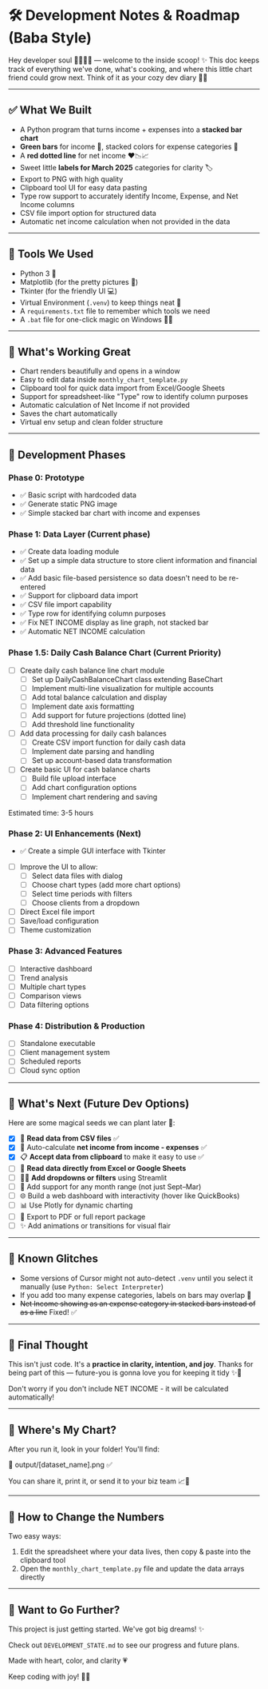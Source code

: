 # 🛠️ Development Notes & Roadmap (Baba Style)

Hey developer soul 👩‍💻👨‍💻 — welcome to the inside scoop! ✨ This doc keeps track of everything we've done, what's cooking, and where this little chart friend could grow next. Think of it as your cozy dev diary 📓💡

---

## ✅ What We Built
- A Python program that turns income + expenses into a **stacked bar chart**
- **Green bars** for income 💚, stacked colors for expense categories 🌈
- A **red dotted line** for net income ❤️📉📈
- Sweet little **labels for March 2025** categories for clarity 🏷️
- Export to PNG with high quality
- Clipboard tool UI for easy data pasting
- Type row support to accurately identify Income, Expense, and Net Income columns
- CSV file import option for structured data
- Automatic net income calculation when not provided in the data

---

## 🧱 Tools We Used
- Python 3 🐍
- Matplotlib (for the pretty pictures 🎨)
- Tkinter (for the friendly UI 💻)
- Virtual Environment (`.venv`) to keep things neat 🧼
- A `requirements.txt` file to remember which tools we need
- A `.bat` file for one-click magic on Windows 🧙‍♂️

---

## 📍 What's Working Great
- Chart renders beautifully and opens in a window
- Easy to edit data inside `monthly_chart_template.py`
- Clipboard tool for quick data import from Excel/Google Sheets
- Support for spreadsheet-like "Type" row to identify column purposes
- Automatic calculation of Net Income if not provided
- Saves the chart automatically
- Virtual env setup and clean folder structure

---

## 🌿 Development Phases

### Phase 0: Prototype
- ✅ Basic script with hardcoded data
- ✅ Generate static PNG image
- ✅ Simple stacked bar chart with income and expenses

### Phase 1: Data Layer (Current phase)
- ✅ Create data loading module
- ✅ Set up a simple data structure to store client information and financial data
- ✅ Add basic file-based persistence so data doesn't need to be re-entered
- ✅ Support for clipboard data import
- ✅ CSV file import capability
- ✅ Type row for identifying column purposes
- ✅ Fix NET INCOME display as line graph, not stacked bar
- ✅ Automatic NET INCOME calculation

### Phase 1.5: Daily Cash Balance Chart (Current Priority)
- [ ] Create daily cash balance line chart module
  - [ ] Set up DailyCashBalanceChart class extending BaseChart
  - [ ] Implement multi-line visualization for multiple accounts
  - [ ] Add total balance calculation and display
  - [ ] Implement date axis formatting
  - [ ] Add support for future projections (dotted line)
  - [ ] Add threshold line functionality
- [ ] Add data processing for daily cash balances
  - [ ] Create CSV import function for daily cash data
  - [ ] Implement date parsing and handling
  - [ ] Set up account-based data transformation
- [ ] Create basic UI for cash balance charts
  - [ ] Build file upload interface
  - [ ] Add chart configuration options
  - [ ] Implement chart rendering and saving

Estimated time: 3-5 hours

### Phase 2: UI Enhancements (Next)
- ✅ Create a simple GUI interface with Tkinter
- [ ] Improve the UI to allow:
  - [ ] Select data files with dialog
  - [ ] Choose chart types (add more chart options)
  - [ ] Select time periods with filters
  - [ ] Choose clients from a dropdown
- [ ] Direct Excel file import
- [ ] Save/load configuration
- [ ] Theme customization

### Phase 3: Advanced Features
- [ ] Interactive dashboard
- [ ] Trend analysis
- [ ] Multiple chart types
- [ ] Comparison views
- [ ] Data filtering options

### Phase 4: Distribution & Production
- [ ] Standalone executable
- [ ] Client management system
- [ ] Scheduled reports
- [ ] Cloud sync option

---

## 🔮 What's Next (Future Dev Options)
Here are some magical seeds we can plant later 🌱:

- [x] 📄 **Read data from CSV files** ✅
- [x] 🧮 Auto-calculate **net income from income - expenses** ✅
- [x] 📋 **Accept data from clipboard** to make it easy to use ✅
- [ ] 📄 **Read data directly from Excel or Google Sheets**
- [ ] 🧑‍💼 **Add dropdowns or filters** using Streamlit
- [ ] 📆 Add support for any month range (not just Sept–Mar)
- [ ] 🌐 Build a web dashboard with interactivity (hover like QuickBooks)
- [ ] 📊 Use Plotly for dynamic charting
- [ ] 🧾 Export to PDF or full report package
- [ ] ✨ Add animations or transitions for visual flair

---

## 🐞 Known Glitches
- Some versions of Cursor might not auto-detect `.venv` until you select it manually (use `Python: Select Interpreter`)
- If you add too many expense categories, labels on bars may overlap 🤹
- ~~Net Income showing as an expense category in stacked bars instead of as a line~~ Fixed! ✅

---

## 🤗 Final Thought
This isn't just code. It's a **practice in clarity, intention, and joy**. 
Thanks for being part of this — future-you is gonna love you for keeping it tidy ✨💜

Don't worry if you don't include NET INCOME - it will be calculated automatically!

---

## 💾 Where's My Chart?

After you run it, look in your folder! You'll find:

📄 output/[dataset_name].png ✅

You can share it, print it, or send it to your biz team 📈💌

---

## 🧙 How to Change the Numbers

Two easy ways:
1. Edit the spreadsheet where your data lives, then copy & paste into the clipboard tool
2. Open the `monthly_chart_template.py` file and update the data arrays directly

---

## 🧠 Want to Go Further?
This project is just getting started. We've got big dreams! ✨

Check out `DEVELOPMENT_STATE.md` to see our progress and future plans.

Made with heart, color, and clarity 💗

Keep coding with joy! 🧸✨
